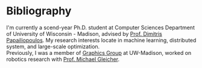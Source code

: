 Bibliography
======
I'm currently a scend-year Ph.D. student at Computer Sciences Department of University of Wisconsin - Madison, advised by [Prof. Dimitris Papailiopoulos](http://papail.io/). My research interests locate in machine learning, distributed system, and large-scale optimization.  
Previously, I was a member of [Graphics Group](https://graphics.cs.wisc.edu/WP/) at UW-Madison, worked on robotics research with [Prof. Michael Gleicher](http://pages.cs.wisc.edu/~gleicher/).
